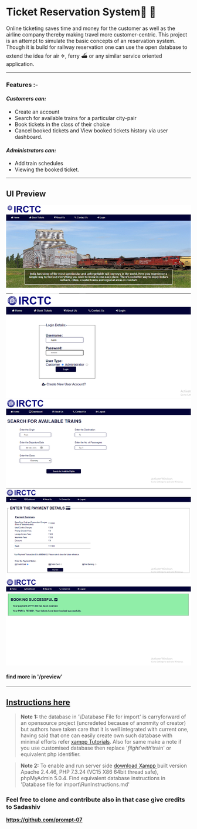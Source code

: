 # Ticket Reservation System💺  🚉 
Online ticketing saves time and money for the customer as well as the airline company thereby making travel more customer-centric. 
This project is an attempt to simulate the basic concepts of an reservation system. Though it is build for railway reservation one can use the open database to extend the idea for air ✈, ferry ⛴ or any similar service oriented application. 

---

### Features :-
#### *Customers can:*
* Create an account
* Search for available trains for a particular  city-pair
* Book tickets in the class of their choice
* Cancel booked tickets and View booked tickets history via user dashboard.
#### *Administrators can:*
* Add train schedules
* Viewing the booked ticket.

---
## UI Preview

![Landing Page](https://raw.githubusercontent.com/prompt-07/TicketReservation_php/master/preview/home.png)
![Login](https://raw.githubusercontent.com/prompt-07/TicketReservation_php/master/preview/login.png)
![Search Train](https://raw.githubusercontent.com/prompt-07/TicketReservation_php/master/preview/Search%20Train.png)
![Payment](https://raw.githubusercontent.com/prompt-07/TicketReservation_php/master/preview/payment.png)
![Payment success](https://raw.githubusercontent.com/prompt-07/TicketReservation_php/master/preview/booking%20success.png)

#### find more in '/preview'
---
## [Instructions here](https://github.com/prompt-07/TicketReservation_php/blob/master/Database%20File%20for%20import/RunInstructions.md#instructions-)

> **Note 1:** the database in '\Database File for import'  is carryforward of an opensource project (uncredeted because of anonmity of creator) but authors have taken care that it is well integrated with current one, having said that one can easily create own such database with minimal efforts refer [xampp Tutorials](https://www.tutorialrepublic.com/php-tutorial/php-get-started.php). Also for same make a note if you use customised database then replace '$filght' with '$train' or equivalent php identifier.

> **Note 2:** To enable and run server side [ download Xampp ](https://www.apachefriends.org/download.html) 
built version Apache 2.4.46, PHP 7.3.24 (VC15 X86 64bit thread safe), phpMyAdmin 5.0.4. Find equivalent database instructions in 'Database file for import\RunInstructions.md'

### Feel free to clone and contribute also in that case give credits to Sadashiv

**https://github.com/prompt-07**
